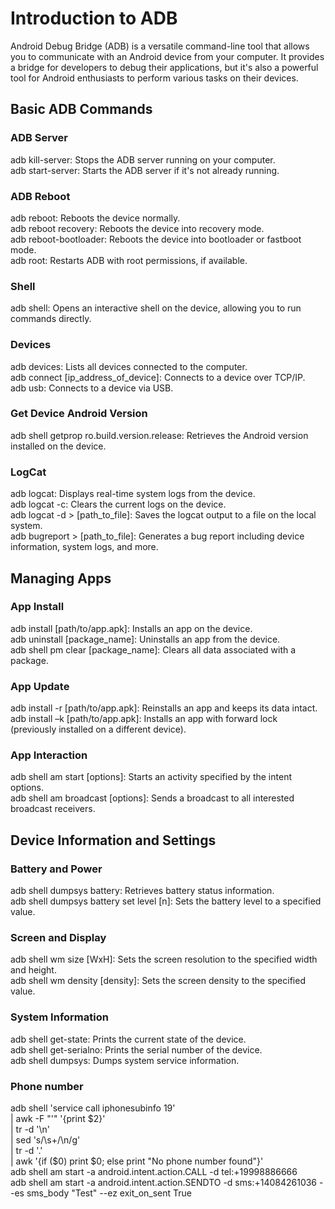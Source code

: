 # Introduction to ADB
Android Debug Bridge (ADB) is a versatile command-line tool that allows you to communicate with an Android device from your computer. It provides a bridge for developers to debug their applications, but it's also a powerful tool for Android enthusiasts to perform various tasks on their devices.

## Basic ADB Commands
### ADB Server
adb kill-server: Stops the ADB server running on your computer.  
adb start-server: Starts the ADB server if it's not already running.

### ADB Reboot
adb reboot: Reboots the device normally.  
adb reboot recovery: Reboots the device into recovery mode.  
adb reboot-bootloader: Reboots the device into bootloader or fastboot mode.  
adb root: Restarts ADB with root permissions, if available.  

### Shell
adb shell: Opens an interactive shell on the device, allowing you to run commands directly.  

### Devices
adb devices: Lists all devices connected to the computer.  
adb connect [ip_address_of_device]: Connects to a device over TCP/IP.  
adb usb: Connects to a device via USB.  

### Get Device Android Version
adb shell getprop ro.build.version.release: Retrieves the Android version installed on the device.  

### LogCat
adb logcat: Displays real-time system logs from the device.  
adb logcat -c: Clears the current logs on the device.  
adb logcat -d > [path_to_file]: Saves the logcat output to a file on the local system.  
adb bugreport > [path_to_file]: Generates a bug report including device information, system logs, and more.  


## Managing Apps
### App Install
adb install [path/to/app.apk]: Installs an app on the device.  
adb uninstall [package_name]: Uninstalls an app from the device.  
adb shell pm clear [package_name]: Clears all data associated with a package.  

### App Update
adb install -r [path/to/app.apk]: Reinstalls an app and keeps its data intact.  
adb install –k [path/to/app.apk]: Installs an app with forward lock (previously installed on a different device).  

### App Interaction
adb shell am start [options]: Starts an activity specified by the intent options.  
adb shell am broadcast [options]: Sends a broadcast to all interested broadcast receivers.  



## Device Information and Settings
### Battery and Power
adb shell dumpsys battery: Retrieves battery status information.  
adb shell dumpsys battery set level [n]: Sets the battery level to a specified value.  

### Screen and Display
adb shell wm size [WxH]: Sets the screen resolution to the specified width and height.  
adb shell wm density [density]: Sets the screen density to the specified value.  

### System Information
adb shell get-state: Prints the current state of the device.  
adb shell get-serialno: Prints the serial number of the device.  
adb shell dumpsys: Dumps system service information.  

### Phone number 
adb shell 'service call iphonesubinfo 19' \
    | awk -F "'" '{print $2}' \
    | tr -d '\n' \
    | sed 's/\s\+/\n/g' \
    | tr -d '.' \
    | awk '{if ($0) print $0; else print "No phone number found"}'  
adb shell am start -a android.intent.action.CALL -d tel:+19998886666  
adb shell am start -a android.intent.action.SENDTO -d sms:+14084261036  --es  sms_body "Test" --ez exit_on_sent True  
